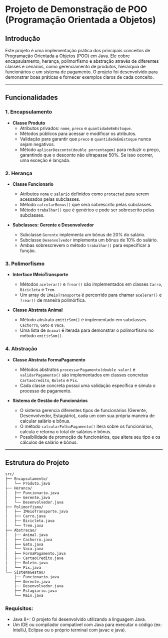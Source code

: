 # Projeto de Demonstração de POO (Programação Orientada a Objetos)

## Introdução
Este projeto é uma implementação prática dos principais conceitos de Programação Orientada a Objetos (POO) em Java. Ele cobre encapsulamento, herança, polimorfismo e abstração através de diferentes classes e cenários, como gerenciamento de produtos, hierarquia de funcionários e um sistema de pagamento. O projeto foi desenvolvido para demonstrar boas práticas e fornecer exemplos claros de cada conceito.

---

## Funcionalidades

### 1. **Encapsulamento**
- **Classe Produto**
  - Atributos privados: `nome`, `preco` e `quantidadeEmEstoque`.
  - Métodos públicos para acessar e modificar os atributos.
  - Validação para garantir que `preco` e `quantidadeEmEstoque` nunca sejam negativos.
  - Método `aplicarDesconto(double porcentagem)` para reduzir o preço, garantindo que o desconto não ultrapasse 50%. Se isso ocorrer, uma exceção é lançada.

### 2. **Herança**
- **Classe Funcionario**
  - Atributos `nome` e `salario` definidos como `protected` para serem acessados pelas subclasses.
  - Método `calcularBonus()` que será sobrescrito pelas subclasses.
  - Método `trabalhar()` que é genérico e pode ser sobrescrito pelas subclasses.

- **Subclasses: Gerente e Desenvolvedor**
  - Subclasse `Gerente` implementa um bônus de 20% do salário.
  - Subclasse `Desenvolvedor` implementa um bônus de 10% do salário.
  - Ambas sobrescrevem o método `trabalhar()` para especificar a função.

### 3. **Polimorfismo**
- **Interface IMeioTransporte**
  - Métodos `acelerar()` e `frear()` são implementados em classes `Carro`, `Bicicleta` e `Trem`.
  - Um array de `IMeioTransporte` é percorrido para chamar `acelerar()` e `frear()` de maneira polimórfica.

- **Classe Abstrata Animal**
  - Método abstrato `emitirSom()` é implementado em subclasses `Cachorro`, `Gato` e `Vaca`.
  - Uma lista de `Animal` é iterada para demonstrar o polimorfismo no método `emitirSom()`.

### 4. **Abstração**
- **Classe Abstrata FormaPagamento**
  - Métodos abstratos `processarPagamento(double valor)` e `validarPagamento()` são implementados em classes concretas `CartaoCredito`, `Boleto` e `Pix`.
  - Cada classe concreta possui uma validação específica e simula o processo de pagamento.

- **Sistema de Gestão de Funcionários**
  - O sistema gerencia diferentes tipos de funcionários (Gerente, Desenvolvedor, Estagiário), cada um com sua própria maneira de calcular salário e bônus.
  - O método `calcularFolhaPagamento()` itera sobre os funcionários, calcula e retorna o total de salários e bônus.
  - Possibilidade de promoção de funcionários, que altera seu tipo e os cálculos de salário e bônus.

---

## Estrutura do Projeto

```bash
src/
├── Encapsulamento/
│   └── Produto.java
├── Heranca/
│   ├── Funcionario.java
│   ├── Gerente.java
│   └── Desenvolvedor.java
├── Polimorfismo/
│   ├── IMeioTransporte.java
│   ├── Carro.java
│   ├── Bicicleta.java
│   └── Trem.java
├── Abstracao/
│   ├── Animal.java
│   ├── Cachorro.java
│   ├── Gato.java
│   └── Vaca.java
│   ├── FormaPagamento.java
│   ├── CartaoCredito.java
│   ├── Boleto.java
│   └── Pix.java
└── SistemaGestao/
    ├── Funcionario.java
    ├── Gerente.java
    ├── Desenvolvedor.java
    ├── Estagiario.java
    └── Main.java
```

### Requisitos:
- Java 8+: O projeto foi desenvolvido utilizando a linguagem Java.
- Um IDE ou compilador compatível com Java para executar o código (ex: IntelliJ, Eclipse ou o próprio terminal com javac e java).

